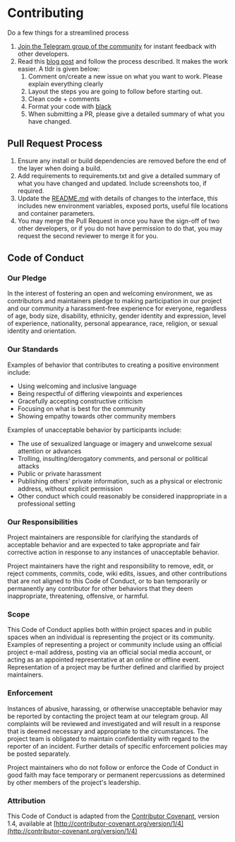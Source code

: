 # Contributing

Do a few things for a streamlined process

1. [Join the Telegram group of the community](https://t.me/joinchat/INDdLhbuC7hWgHqTyBplIw) for instant feedback with other developers.
2. Read this [blog post](https://prashants.in/blog/how-i-contribute-to-projects/) and follow the process described. It makes the work easier.
A tldr is given below: 
    1. Comment on/create a new issue on what you want to work. Please explain everything clearly
    2. Layout the steps you are going to follow before starting out.
    3. Clean code + comments
    4. Format your code with [black](https://pypi.org/project/black/)
    5. When submitting a PR, please give a detailed summary of what you have changed.

## Pull Request Process

1. Ensure any install or build dependencies are removed before the end of the layer when doing a
build.
2. Add requirements to requirements.txt and give a detailed summary of what you have changed and updated. Include screenshots too, if required.
3. Update the [README.md](http://readme.md/) with details of changes to the interface, this includes new environment
variables, exposed ports, useful file locations and container parameters.
4. You may merge the Pull Request in once you have the sign-off of two other developers, or if you
do not have permission to do that, you may request the second reviewer to merge it for you.

## Code of Conduct

### Our Pledge

In the interest of fostering an open and welcoming environment, we as
contributors and maintainers pledge to making participation in our project and
our community a harassment-free experience for everyone, regardless of age, body
size, disability, ethnicity, gender identity and expression, level of experience,
nationality, personal appearance, race, religion, or sexual identity and
orientation.

### Our Standards

Examples of behavior that contributes to creating a positive environment
include:

- Using welcoming and inclusive language
- Being respectful of differing viewpoints and experiences
- Gracefully accepting constructive criticism
- Focusing on what is best for the community
- Showing empathy towards other community members

Examples of unacceptable behavior by participants include:

- The use of sexualized language or imagery and unwelcome sexual attention or
advances
- Trolling, insulting/derogatory comments, and personal or political attacks
- Public or private harassment
- Publishing others' private information, such as a physical or electronic
address, without explicit permission
- Other conduct which could reasonably be considered inappropriate in a
professional setting

### Our Responsibilities

Project maintainers are responsible for clarifying the standards of acceptable
behavior and are expected to take appropriate and fair corrective action in
response to any instances of unacceptable behavior.

Project maintainers have the right and responsibility to remove, edit, or
reject comments, commits, code, wiki edits, issues, and other contributions
that are not aligned to this Code of Conduct, or to ban temporarily or
permanently any contributor for other behaviors that they deem inappropriate,
threatening, offensive, or harmful.

### Scope

This Code of Conduct applies both within project spaces and in public spaces
when an individual is representing the project or its community. Examples of
representing a project or community include using an official project e-mail
address, posting via an official social media account, or acting as an appointed
representative at an online or offline event. Representation of a project may be
further defined and clarified by project maintainers.

### Enforcement

Instances of abusive, harassing, or otherwise unacceptable behavior may be
reported by contacting the project team at our telegram group. All
complaints will be reviewed and investigated and will result in a response that
is deemed necessary and appropriate to the circumstances. The project team is
obligated to maintain confidentiality with regard to the reporter of an incident.
Further details of specific enforcement policies may be posted separately.

Project maintainers who do not follow or enforce the Code of Conduct in good
faith may face temporary or permanent repercussions as determined by other
members of the project's leadership.

### Attribution

This Code of Conduct is adapted from the [Contributor Covenant](http://contributor-covenant.org/), version 1.4,
available at [http://contributor-covenant.org/version/1/4](http://contributor-covenant.org/version/1/4)
